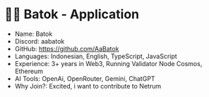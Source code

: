 #  🧑‍💻 Batok - Application

- Name: Batok
- Discord: aabatok
- GitHub: https://github.com/AaBatok
- Languages: Indonesian, English, TypeScript, JavaScript
- Experience: 3+ years in Web3, Running Validator Node Cosmos, Ethereum
- AI Tools: OpenAi, OpenRouter, Gemini, ChatGPT
- Why Join?: Excited, i want to contribute to Netrum
